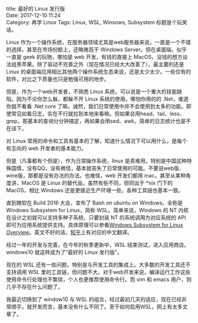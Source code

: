 title: 最好的 Linux 发行版  
Date: 2017-12-10 11:24  
Category: 再学 Linux
Tags: Linux, WSL, Winsows, Subsystem
标题是个玩笑话。

Linux 作为一个操作系统，在服务器领域尤其是web服务器来说，一直是一个不错的选择，甚至在市场份额上，还略微高于 Windows Server。但在桌面端，似乎一直是 geek 的玩物，哪怕是 web 开发，有钱的直接上 MacOS，没钱的想方设法组黑苹果。除了驱动不完善之外（现在情况已经大大改善了），最主要的还是 Linux 的桌面端应用相比其他两个操作系统生态来说，还是太少太少。一些仅有的软件，对比之下质量也只是勉强可用的地步。

但是，作为一个web开发者，不熟悉 Linux 系统，可以说是一个重大的技能缺陷。因为不论你怎么躲，都躲不开 Linux 系统的使用。哪怕你用的的 .Net，难道你就不看看 .Net core 了嘛。诚然，我们日常使用中并不会使用到太多的功能。即使常见如看日志，实在不行就拉到本地来看嘛。但如果会用head、tail、less、grep，那基本的查询分分钟搞定，再如果会用sed、awk，简单的日志统计也是不在话下。

对 Linux 常用的命令和工具有基本的了解，知道什么情况下可以用什么，是每个有志向的 web 开发者的基本能力。

但是（凡事都有个但是），作为日常操作系统，linux 是真难用。特别是中国这种特殊国情，没有QQ，没有微信，基本就丧失了日常使用的可能。不要说web版、wine版，那都是没有办法的办法。也难怪，web 开发们都用 mac。甚至从某种角度讲，MacOS 是 Linux 的替代品，虽然有些不同，但同出于 *nix 门下的 MacOS，相比 Windows 还是更接近生产环境一些，各种工具链也基本一致。

直到微软在 Build 2016 大会，宣布了 Bash on ubuntu on Windows。全称是Windows Subsystem for Linux，简称 WSL。简单来说，Windows 的 NT 内核在设计之初就可以支持多种子系统，只要封装 NT 的系统调用为对应系统的 API 即可为应用系统提供支持。具体原理可以参看[Windows Subsystem for Linux Overview](https://blogs.msdn.microsoft.com/wsl/2016/04/22/windows-subsystem-for-linux-overview/)。英文不好的话，[知乎](https://zhuanlan.zhihu.com/p/21856725)上有对应的中文翻译。

经过一年的开发与完善，在今年的秋季更新中，WSL 结束测试，进入应用商店。windows10 就这样成为了“最好的 Linux 发行版”。

现在的 WSL 还有一些问题，特别是与开发工具的集成上。大多数的开发工具还不支持调用 WSL 里的工具链，但问题不大。对于web开发来说，编译运行工作这些使用命令行处理也不繁琐，个人也更推荐使用命令行。而 vim 和 emacs 用户，则几乎不存在什么问题了。

我最近切换到了 window10 与 WSL 的组合，经过最初几天的适应，现在已经非常顺手。就开发而言，基本没有什么不同了。至于如何启用WSL，网上有太多文章了。
